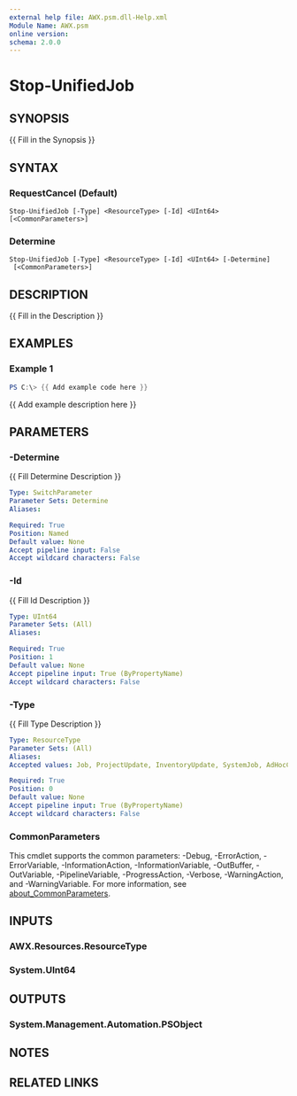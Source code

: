 ```yaml
---
external help file: AWX.psm.dll-Help.xml
Module Name: AWX.psm
online version:
schema: 2.0.0
---
```


# Stop-UnifiedJob

## SYNOPSIS
{{ Fill in the Synopsis }}

## SYNTAX

### RequestCancel (Default)
```
Stop-UnifiedJob [-Type] <ResourceType> [-Id] <UInt64> [<CommonParameters>]
```

### Determine
```
Stop-UnifiedJob [-Type] <ResourceType> [-Id] <UInt64> [-Determine]
 [<CommonParameters>]
```

## DESCRIPTION
{{ Fill in the Description }}

## EXAMPLES

### Example 1
```powershell
PS C:\> {{ Add example code here }}
```

{{ Add example description here }}

## PARAMETERS

### -Determine
{{ Fill Determine Description }}

```yaml
Type: SwitchParameter
Parameter Sets: Determine
Aliases:

Required: True
Position: Named
Default value: None
Accept pipeline input: False
Accept wildcard characters: False
```

### -Id
{{ Fill Id Description }}

```yaml
Type: UInt64
Parameter Sets: (All)
Aliases:

Required: True
Position: 1
Default value: None
Accept pipeline input: True (ByPropertyName)
Accept wildcard characters: False
```

### -Type
{{ Fill Type Description }}

```yaml
Type: ResourceType
Parameter Sets: (All)
Aliases:
Accepted values: Job, ProjectUpdate, InventoryUpdate, SystemJob, AdHocCommand, WorkflowJob

Required: True
Position: 0
Default value: None
Accept pipeline input: True (ByPropertyName)
Accept wildcard characters: False
```

### CommonParameters
This cmdlet supports the common parameters: -Debug, -ErrorAction, -ErrorVariable, -InformationAction, -InformationVariable, -OutBuffer, -OutVariable, -PipelineVariable, -ProgressAction, -Verbose, -WarningAction, and -WarningVariable. For more information, see [about_CommonParameters](http://go.microsoft.com/fwlink/?LinkID=113216).

## INPUTS

### AWX.Resources.ResourceType
### System.UInt64
## OUTPUTS

### System.Management.Automation.PSObject
## NOTES

## RELATED LINKS
